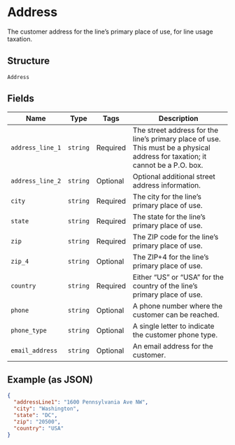 
# Address

The customer address for the line’s primary place of use, for line usage taxation.

## Structure

`Address`

## Fields

| Name | Type | Tags | Description |
|  --- | --- | --- | --- |
| `address_line_1` | `string` | Required | The street address for the line’s primary place of use. This must be a physical address for taxation; it cannot be a P.O. box. |
| `address_line_2` | `string` | Optional | Optional additional street address information. |
| `city` | `string` | Required | The city for the line’s primary place of use. |
| `state` | `string` | Required | The state for the line’s primary place of use. |
| `zip` | `string` | Required | The ZIP code for the line’s primary place of use. |
| `zip_4` | `string` | Optional | The ZIP+4 for the line’s primary place of use. |
| `country` | `string` | Required | Either “US” or “USA” for the country of the line’s primary place of use. |
| `phone` | `string` | Optional | A phone number where the customer can be reached. |
| `phone_type` | `string` | Optional | A single letter to indicate the customer phone type. |
| `email_address` | `string` | Optional | An email address for the customer. |

## Example (as JSON)

```json
{
  "addressLine1": "1600 Pennsylvania Ave NW",
  "city": "Washington",
  "state": "DC",
  "zip": "20500",
  "country": "USA"
}
```


